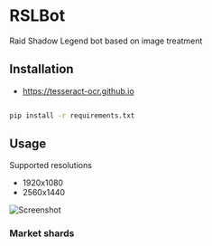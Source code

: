 # RSLBot
Raid Shadow Legend bot based on image treatment

## Installation

- https://tesseract-ocr.github.io

``` bash

pip install -r requirements.txt

```

## Usage

Supported resolutions

- 1920x1080
- 2560x1440

![Screenshot](https://github.com/Harkame/RSLBot/blob/main/splitted.png "Game window")

### Market shards
